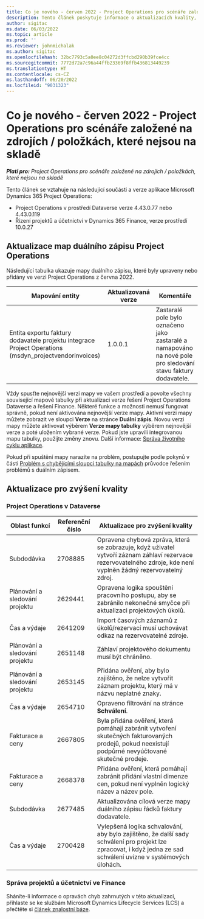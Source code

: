 ```yaml
---
title: Co je nového - červen 2022 - Project Operations pro scénáře založené na zdrojích / položkách, které nejsou na skladě
description: Tento článek poskytuje informace o aktualizacích kvality, které jsou k dispozici ve verzi Microsoft Dynamics 365 Project Operations z června 2022 pro scénáře založené na zdrojích / neskladových položkách.
author: sigitac
ms.date: 06/03/2022
ms.topic: article
ms.prod: ''
ms.reviewer: johnmichalak
ms.author: sigitac
ms.openlocfilehash: 32bc7793c5a0ee8c04272d3ffcbd290b39fce4cc
ms.sourcegitcommit: 7772d72a7c96a44ffb23369f8ffb436813449239
ms.translationtype: HT
ms.contentlocale: cs-CZ
ms.lasthandoff: 06/20/2022
ms.locfileid: "9031323"
---
```

# <a name="whats-new-june-2022---project-operations-for-resourcenon-stocked-based-scenarios"></a>Co je nového - červen 2022 - Project Operations pro scénáře založené na zdrojích / položkách, které nejsou na skladě

_**Platí pro:** Project Operations pro scénáře založené na zdrojích / položkách, které nejsou na skladě_

Tento článek se vztahuje na následující součásti a verze aplikace Microsoft Dynamics 365 Project Operations:

- Project Operations v prostředí Dataverse verze 4.43.0.77 nebo 4.43.0.119
- Řízení projektů a účetnictví v Dynamics 365 Finance, verze prostředí 10.0.27

## <a name="project-operations-dual-write-maps-updates"></a>Aktualizace map duálního zápisu Project Operations

Následující tabulka ukazuje mapy duálního zápisu, které byly upraveny nebo přidány ve verzi Project Operations z června 2022.

| Mapování entity | Aktualizovaná verze | Komentáře |
| --- | --- | --- |
| Entita exportu faktury dodavatele projektu integrace Project Operations (msdyn_projectvendorinvoices) | 1.0.0.1 | Zastaralé pole bylo označeno jako zastaralé a namapováno na nové pole pro sledování stavu faktury dodavatele. |

Vždy spusťte nejnovější verzi mapy ve vašem prostředí a povolte všechny související mapové tabulky při aktualizaci verze řešení Project Operations Dataverse a řešení Finance. Některé funkce a možnosti nemusí fungovat správně, pokud není aktivována nejnovější verze mapy. Aktivní verzi mapy můžete zobrazit ve sloupci **Verze** na stránce **Duální zápis**. Novou verzi mapy můžete aktivovat výběrem **Verze mapy tabulky** výběrem nejnovější verze a poté uložením vybrané verze. Pokud jste upravili integrovanou mapu tabulky, použijte změny znovu. Další informace: [Správa životního cyklu aplikace](/dynamics365/fin-ops-core/dev-itpro/data-entities/dual-write/app-lifecycle-management).

Pokud při spuštění mapy narazíte na problém, postupujte podle pokynů v části [Problém s chybějícími sloupci tabulky na mapách](/dynamics365/fin-ops-core/dev-itpro/data-entities/dual-write/dual-write-troubleshooting-finops-upgrades#missing-table-columns-issue-on-maps) průvodce řešením problémů s duálním zápisem.

## <a name="quality-updates"></a>Aktualizace pro zvýšení kvality

### <a name="project-operations-on-dataverse"></a>Project Operations v Dataverse

| Oblast funkcí | Referenční číslo | Aktualizace pro zvýšení kvality |
| --- | --- | --- |
| Subdodávka | 2708885 | Opravena chybová zpráva, která se zobrazuje, když uživatel vytvoří záznam záhlaví rezervace rezervovatelného zdroje, kde není vyplněn žádný rezervovatelný zdroj. |
| Plánování a sledování projektu | 2629441 | Opravena logika spouštění pracovního postupu, aby se zabránilo nekonečné smyčce při aktualizaci projektových úkolů. |
| Čas a výdaje | 2641209 | Import časových záznamů z úkolů/rezervací musí uchovávat odkaz na rezervovatelné zdroje. |
| Plánování a sledování projektu | 2651148 | Záhlaví projektového dokumentu musí být chráněno.|
| Plánování a sledování projektu | 2653145 | Přidána ověření, aby bylo zajištěno, že nelze vytvořit záznam projektu, který má v názvu neplatné znaky. |
| Čas a výdaje | 2654710 | Opraveno filtrování na stránce **Schválení**. |
| Fakturace a ceny | 2667805 | Byla přidána ověření, která pomáhají zabránit vytvoření skutečných fakturovaných prodejů, pokud neexistují podpůrné nevyúčtované skutečné prodeje. |
| Fakturace a ceny | 2668378 | Přidána ověření, která pomáhají zabránit přidání vlastní dimenze cen, pokud není vyplněn logický název a název pole. |
| Subdodávka | 2677485 | Aktualizována cílová verze mapy duálního zápisu řádků faktury dodavatele. |
| Čas a výdaje | 2700428 | Vylepšená logika schvalování, aby bylo zajištěno, že další sady schválení pro projekt lze zpracovat, i když jedna ze sad schválení uvízne v systémových úlohách. |

### <a name="project-management-and-accounting-in-finance"></a>Správa projektů a účetnictví ve Finance

Sháníte-li informace o opravách chyb zahrnutých v této aktualizaci, přihlaste se ke službám Microsoft Dynamics Lifecycle Services (LCS) a přečtěte si [článek znalostní báze](https://fix.lcs.dynamics.com/Issue/Details?bugId=673271).
